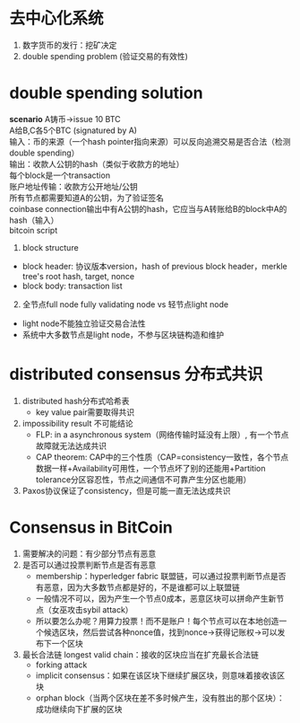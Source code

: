# 去中心化系统
1. 数字货币的发行：挖矿决定
2. double spending problem (验证交易的有效性)
# double spending solution
**scenario**
A铸币->issue 10 BTC <br>
A给B,C各5个BTC (signatured by A) <br>
输入：币的来源（一个hash pointer指向来源）可以反向追溯交易是否合法（检测double spending） <br>
输出：收款人公钥的hash（类似于收款方的地址） <br>
每个block是一个transaction <br>
账户地址传输：收款方公开地址/公钥 <br>
所有节点都需要知道A的公钥，为了验证签名<br>
coinbase connection输出中有A公钥的hash，它应当与A转账给B的block中A的hash（输入）<br>
bitcoin script<br>
1. block structure
  - block header: 协议版本version，hash of previous block header，merkle tree's root hash, target, nonce
  - block body: transaction list
2. 全节点full node fully validating node vs 轻节点light node
  - light node不能独立验证交易合法性
  - 系统中大多数节点是light node，不参与区块链构造和维护
# distributed consensus 分布式共识
1. distributed hash分布式哈希表
   - key value pair需要取得共识
2. impossibility result 不可能结论
   - FLP: in a asynchronous system（网络传输时延没有上限）, 有一个节点故障就无法达成共识
   - CAP theorem: CAP中的三个性质（CAP=consistency一致性，各个节点数据一样+Availability可用性，一个节点坏了别的还能用+Partition tolerance分区容忍性，节点之间通信不可靠产生分区也能用）
3. Paxos协议保证了consistency，但是可能一直无法达成共识
# Consensus in BitCoin
1. 需要解决的问题：有少部分节点有恶意
2. 是否可以通过投票判断节点是否有恶意
   - membership：hyperledger fabric 联盟链，可以通过投票判断节点是否有恶意，因为大多数节点都是好的，不是谁都可以上联盟链
   - 一般情况不可以，因为产生一个节点0成本，恶意区块可以拼命产生新节点（女巫攻击sybil attack）
   - 所以要怎么办呢？用算力投票！而不是账户！每个节点可以在本地创造一个候选区块，然后尝试各种nonce值，找到nonce->获得记账权->可以发布下一个区块
3. 最长合法链 longest valid chain：接收的区块应当在扩充最长合法链
   - forking attack
   - implicit consensus：如果在该区块下继续扩展区块，则意味着接收该区块
   - orphan block（当两个区块在差不多时候产生，没有胜出的那个区块）：成功继续向下扩展的区块

